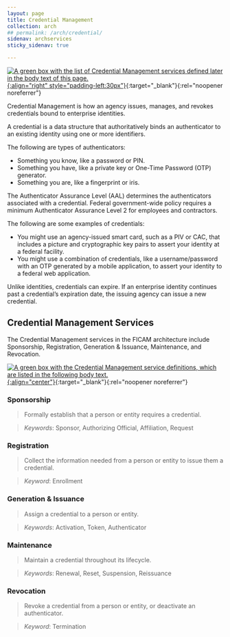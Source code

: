 ```yaml
---
layout: page
title: Credential Management
collection: arch
## permalink: /arch/credential/
sidenav: archservices
sticky_sidenav: true

---
```


[![A green box with the list of Credential Management services defined later in the body text of this page.]({{site.baseurl}}/assets/arch/services/CredentialManagementServices.png){:align="right" style="padding-left:30px"}]({{site.baseurl}}/assets/arch/services/CredentialManagementServices.png){:target="_blank"}{:rel="noopener noreferrer"}

Credential Management is how an agency issues, manages, and revokes credentials bound to enterprise identities.

A credential is a data structure that authoritatively binds an authenticator to an existing identity using one or more identifiers. 

The following are types of authenticators:

- Something you know, like a password or PIN.
- Something you have, like a private key or One-Time Password (OTP) generator.
- Something you are, like a fingerprint or iris. 

The Authenticator Assurance Level (AAL) determines the authenticators associated with a credential. Federal government-wide policy requires a minimum Authenticator Assurance 
Level 2 for employees and contractors.

The following are some examples of credentials:

- You might use an agency-issued smart card, such as a PIV or CAC, that includes a picture and cryptographic key pairs to assert your identity at a federal facility.
- You might use a combination of credentials, like a username/password with an OTP generated by a mobile application, to assert your identity to a federal web 
application.

Unlike identities, credentials can expire. If an enterprise identity continues past a credential’s expiration date, the issuing agency can issue a new credential.

## Credential Management Services

The Credential Management services in the FICAM architecture include Sponsorship, Registration, Generation & Issuance, Maintenance, and Revocation.

[![A green box with the Credential Management service definitions, which are listed in the following body text.]({{site.baseurl}}/assets/arch/services/CredentialManagementServiceDefinitions.png){:align="center"}]({{site.baseurl}}/assets/arch/services/CredentialManagementServiceDefinitions.png){:target="_blank"}{:rel="noopener noreferrer"}

### Sponsorship

> Formally establish that a person or entity requires a credential.

> *Keywords*: Sponsor, Authorizing Official, Affiliation, Request

### Registration

> Collect the information needed from a person or entity to issue them a credential.

> *Keyword*: Enrollment

### Generation & Issuance

> Assign a credential to a person or entity.

> *Keywords*: Activation, Token, Authenticator

### Maintenance

> Maintain a credential throughout its lifecycle. 

> *Keywords*: Renewal, Reset, Suspension, Reissuance

### Revocation

> Revoke a credential from a person or entity, or deactivate an authenticator.

> *Keyword*: Termination
